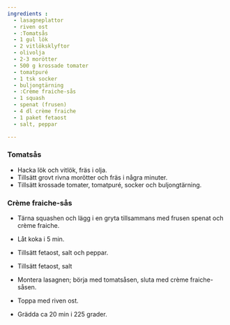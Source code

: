 ```yaml
---
ingredients :
  - lasagneplattor 
  - riven ost
  - :Tomatsås
  - 1 gul lök
  - 2 vitlöksklyftor
  - olivolja
  - 2-3 morötter
  - 500 g krossade tomater
  - tomatpuré
  - 1 tsk socker
  - buljongtärning
  - :Crème fraiche-sås
  - 1 squash
  - spenat (frusen)
  - 4 dl crème fraiche
  - 1 paket fetaost
  - salt, peppar

---
```

### Tomatsås
* Hacka lök och vitlök, fräs i olja.
* Tillsätt grovt rivna morötter och fräs i några minuter.
* Tillsätt krossade tomater, tomatpuré, socker och buljongtärning. 

### Crème fraiche-sås
* Tärna squashen och lägg i en gryta tillsammans med frusen spenat och crème fraiche.
* Låt koka i 5 min.
* Tillsätt fetaost, salt och peppar.  
* Tillsätt fetaost, salt

* Montera lasagnen; börja med tomatsåsen, sluta med crème fraiche-såsen. 
* Toppa med riven ost.
* Grädda ca 20 min i 225 grader. 